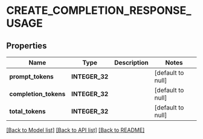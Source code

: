 # CREATE_COMPLETION_RESPONSE_USAGE

## Properties
Name | Type | Description | Notes
------------ | ------------- | ------------- | -------------
**prompt_tokens** | **INTEGER_32** |  | [default to null]
**completion_tokens** | **INTEGER_32** |  | [default to null]
**total_tokens** | **INTEGER_32** |  | [default to null]

[[Back to Model list]](../README.md#documentation-for-models) [[Back to API list]](../README.md#documentation-for-api-endpoints) [[Back to README]](../README.md)


